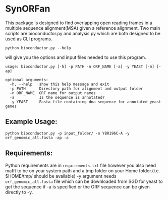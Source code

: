 # SynORFan
This package is designed to find overlapping open reading frames in a multiple sequence alignment(MSA) given a reference alignment. Two main scripts are bioconductor.py and analysis.py which are both designed to be used as CLI programs. 

```
python bioconductor.py --help
```

will give you the options and input files needed to use this program.

```
usage: bioconductor.py [-h] -p PATH -n ORF_NAME [-a] -y YEAST [-m] [-ap]

optional arguments:
  -h, --help   show this help message and exit
  -p PATH      Directory path for alignment and output folder
  -n ORF_NAME  ORF name for output names
  -a           Is the sequence is annotated?
  -y YEAST     Fasta file containing dna sequence for annotated yeast genes
```


## Example Usage:
```
python bioconductor.py -p input_folder/ -n YBR196C-A -y orf_genomic_all.fasta -ap -a
```

## Requirements:
Python requirements are in `requirements.txt` file however you also need mafft to be on your system path and a tmp folder on your Home folder.(i.e. $HOME/tmp/ should be available) 
-y argument needs `orf_genomic_all.fasta` file which can be downloaded from SGD for yeast to get the sequence if -a is specified or the ORF sequence can be given directly to -y. 
